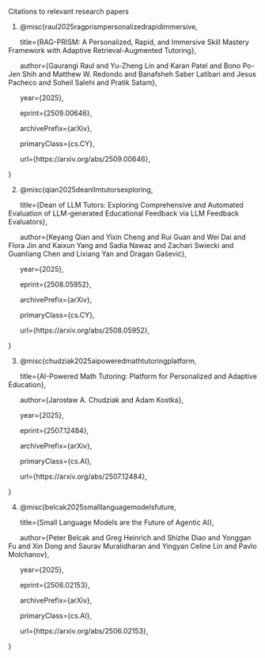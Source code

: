 Citations to relevant research papers

1. @misc{raul2025ragprismpersonalizedrapidimmersive,

      title={RAG-PRISM: A Personalized, Rapid, and Immersive Skill Mastery Framework with Adaptive Retrieval-Augmented Tutoring}, 

      author={Gaurangi Raul and Yu-Zheng Lin and Karan Patel and Bono Po-Jen Shih and Matthew W. Redondo and Banafsheh Saber Latibari and Jesus Pacheco and Soheil Salehi and Pratik Satam},

      year={2025},

      eprint={2509.00646},

      archivePrefix={arXiv},

      primaryClass={cs.CY},

      url={https\://arxiv.org/abs/2509.00646}, 

}

2. @misc{qian2025deanllmtutorsexploring,

      title={Dean of LLM Tutors: Exploring Comprehensive and Automated Evaluation of LLM-generated Educational Feedback via LLM Feedback Evaluators}, 

      author={Keyang Qian and Yixin Cheng and Rui Guan and Wei Dai and Flora Jin and Kaixun Yang and Sadia Nawaz and Zachari Swiecki and Guanliang Chen and Lixiang Yan and Dragan Gašević},

      year={2025},

      eprint={2508.05952},

      archivePrefix={arXiv},

      primaryClass={cs.CY},

      url={https\://arxiv.org/abs/2508.05952}, 

}

3. @misc{chudziak2025aipoweredmathtutoringplatform,

      title={AI-Powered Math Tutoring: Platform for Personalized and Adaptive Education}, 

      author={Jarosław A. Chudziak and Adam Kostka},

      year={2025},

      eprint={2507.12484},

      archivePrefix={arXiv},

      primaryClass={cs.AI},

      url={https\://arxiv.org/abs/2507.12484}, 

}

4. @misc{belcak2025smalllanguagemodelsfuture,

      title={Small Language Models are the Future of Agentic AI}, 

      author={Peter Belcak and Greg Heinrich and Shizhe Diao and Yonggan Fu and Xin Dong and Saurav Muralidharan and Yingyan Celine Lin and Pavlo Molchanov},

      year={2025},

      eprint={2506.02153},

      archivePrefix={arXiv},

      primaryClass={cs.AI},

      url={https\://arxiv.org/abs/2506.02153}, 

}
